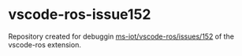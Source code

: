 # vscode-ros-issue152

Repository created for debuggin [ms-iot/vscode-ros/issues/152](https://github.com/ms-iot/vscode-ros/issues/152) of the vscode-ros extension.
